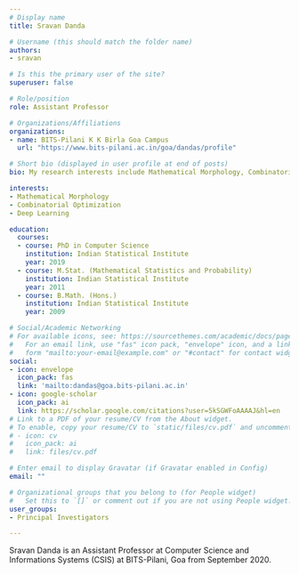 ```yaml
---
# Display name
title: Sravan Danda

# Username (this should match the folder name)
authors:
- sravan

# Is this the primary user of the site?
superuser: false

# Role/position
role: Assistant Professor

# Organizations/Affiliations
organizations:
- name: BITS-Pilani K K Birla Goa Campus
  url: "https://www.bits-pilani.ac.in/goa/dandas/profile"

# Short bio (displayed in user profile at end of posts)
bio: My research interests include Mathematical Morphology, Combinatorial Optimization and Deep Learning.

interests:
- Mathematical Morphology
- Combinatorial Optimization
- Deep Learning

education:
  courses:
  - course: PhD in Computer Science
    institution: Indian Statistical Institute
    year: 2019
  - course: M.Stat. (Mathematical Statistics and Probability)
    institution: Indian Statistical Institute
    year: 2011
  - course: B.Math. (Hons.)
    institution: Indian Statistical Institute
    year: 2009

# Social/Academic Networking
# For available icons, see: https://sourcethemes.com/academic/docs/page-builder/#icons
#   For an email link, use "fas" icon pack, "envelope" icon, and a link in the
#   form "mailto:your-email@example.com" or "#contact" for contact widget.
social:
- icon: envelope
  icon_pack: fas
  link: 'mailto:dandas@goa.bits-pilani.ac.in'
- icon: google-scholar
  icon_pack: ai
  link: https://scholar.google.com/citations?user=5kSGWFoAAAAJ&hl=en
# Link to a PDF of your resume/CV from the About widget.
# To enable, copy your resume/CV to `static/files/cv.pdf` and uncomment the lines below.
# - icon: cv
#   icon_pack: ai
#   link: files/cv.pdf

# Enter email to display Gravatar (if Gravatar enabled in Config)
email: ""

# Organizational groups that you belong to (for People widget)
#   Set this to `[]` or comment out if you are not using People widget.
user_groups:
- Principal Investigators

---
```


Sravan Danda is an Assistant Professor at Computer Science and Informations Systems (CSIS) at BITS-Pilani, Goa from September 2020.
